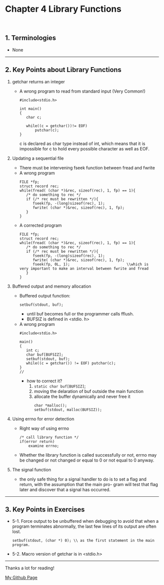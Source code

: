 # Chapter 4 Library Functions

</br>

## 1. Terminologies
   - None

---

## 2. Key Points about Library Functions

1. getchar returns an integer
   - A wrong program to read from standard input (Very Common!)
     ```
     #include<stdio.h>

     int main()
     {
        char c;

        while((c = getchar())!= EOF)
            putchar(c);
     }
     ```
     c is declared as char type instead of int, which means that it is impossible for c to hold every possible character as well as EOF.

2. Updating a sequential file
   - There must be intervening fseek function between fread and fwrite
   - A wrong program
     ```
     FILE *fp;
     struct record rec;
     while(fread( (char *)&rec, sizeof(rec), 1, fp) == 1){
        /* do something to rec */
        if (/* rec must be rewritten */){
           fseek(fp, -(long)sizeof(rec), 1);
           fwrite( (char *)&rec, sizeof(rec), 1, fp);
        }
     }
     ```
   - A corrected program
     ```
     FILE *fp;
     struct record rec;
     while(fread( (char *)&rec, sizeof(rec), 1, fp) == 1){
        /* do something to rec */
        if (/* rec must be rewritten */){
           fseek(fp, -(long)sizeof(rec), 1);
           fwrite( (char *)&rec, sizeof(rec), 1, fp);
           fseek(fp, 0L, 1);                          \\which is very important to make an interval between fwrite and fread
        }
     }
     ```

3. Buffered output and memory allocation
   - Buffered output function:
     ``` 
     setbuf(stdout, buf);
     ```
     - until buf becomes full or the programmer calls fflush. 
     - BUFSIZ is defined in <stdio. h>
   - A wrong program
     ```
     #include<stdio.h>

     main()
     {
        int c;
        char buf[BUFSIZ];
        setbuf(stdout, buf);
        while((c = getchar()) != EOF) putchar(c);
     }
     //
     ```
     - how to correct it?
       1. ```static char buf[BUFSIZ]```;
       2. moving the delaration of buf outside the main function
       3. allocate the buffer dynamically and never free it
          ```
          char *malloc();
          setbuf(stdout, malloc(BUFSIZ));
          ```
   
4. Using errno for error detection
   - Right way of using errno
     ```
     /* call library function */
     if(error return)
         examine errno;
     ```
   - Whether the library function is called successfully or not, errno may be changed or not changed or equal to 0 or not equal to 0 anyway.

 5. The signal function
    - the only safe thing for a signal handler to do is to set a flag and return, with the assumption that the main pro- gram will test that flag later and discover that a signal has occurred.
   
---

## 3. Key Points in Exercises

   - 5-1. Force output to be unbuffered when debugging to avoid that when a program terminates abnormally, the last few lines of its output are often lost.
     ```
     setbuf(stdout, (char *) 0); \\ as the first statement in the main program.
     ```
   
   - 5-2. Macro version of getchar is in <stdio.h>
   
---

Thanks a lot for reading!

[My Github Page](https://github.com/beckoning-phoenix)